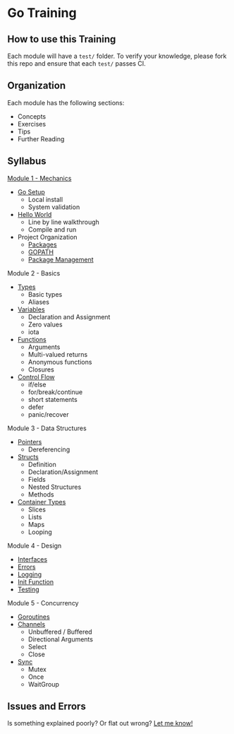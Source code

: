 # Go Training

## How to use this Training

Each module will have a `test/` folder. To verify your knowledge, please fork this repo and ensure that each `test/` passes CI.

## Organization

Each module has the following sections:
- Concepts
- Exercises
- Tips
- Further Reading

## Syllabus

[Module 1 - Mechanics](1-Mechanics/Readme.md)
- [Go Setup](1-Mechanics/1.1.md)
  - Local install
  - System validation
- [Hello World](1-Mechanics/1.2.md)
  - Line by line walkthrough
  - Compile and run
- Project Organization
  - [Packages](1-Mechanics/1.3.0.md)
  - [GOPATH](1-Mechanics/1.3.1.md)
  - [Package Management](1-Mechanics/1.3.2.md)

Module 2 - Basics
- [Types](2-Basics/2.1.md)
  - Basic types
  - Aliases
- [Variables](2-Basics/2.2.md)
  - Declaration and Assignment
  - Zero values
  - iota
- [Functions](2-Basics/2.3.md)
  - Arguments
  - Multi-valued returns
  - Anonymous functions
  - Closures
- [Control Flow](2-Basics/2.4.md)
  - if/else
  - for/break/continue
  - short statements
  - defer
  - panic/recover

Module 3 - Data Structures
- [Pointers](3-Data/3.1.md)
  - Dereferencing
- [Structs](3-Data/3.2.md)
  - Definition
  - Declaration/Assignment
  - Fields
  - Nested Structures
  - Methods
- [Container Types](3-Data/3.3.md)
  - Slices
  - Lists
  - Maps
  - Looping

Module 4 - Design
- [Interfaces](4-Design/4.1.md)
- [Errors](4-Design/4.2.md)
- [Logging](4-Design/4.3.md)
- [Init Function](4-Design/4.4.md)
- [Testing](4-Design/4.5.md)

Module 5 - Concurrency
- [Goroutines](5-Concurrency/5.1.md)
- [Channels](5-Concurrency/5.2.md)
  - Unbuffered / Buffered
  - Directional Arguments
  - Select
  - Close
- [Sync](5-Concurrency/5.3.md)
  - Mutex
  - Once
  - WaitGroup

## Issues and Errors

Is something explained poorly? Or flat out wrong? [Let me know!](https://github.com/cgetzen/golang-training/issues/new)
